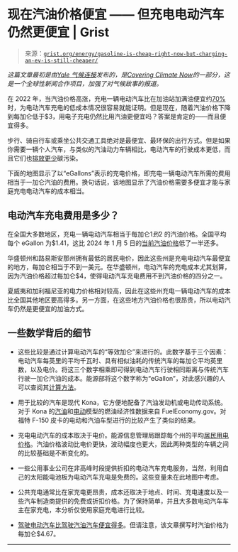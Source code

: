 <!--yml

category: 未分类

date: 2024-05-27 14:46:38

-->

# 现在汽油价格便宜 —— 但充电电动汽车仍然更便宜 | Grist

> 来源：[`grist.org/energy/gasoline-is-cheap-right-now-but-charging-an-ev-is-still-cheaper/`](https://grist.org/energy/gasoline-is-cheap-right-now-but-charging-an-ev-is-still-cheaper/)

*这篇文章最初是由[Yale 气候连接](https://yaleclimateconnections.org/2024/01/gasoline-is-cheap-right-now-but-charging-an-ev-is-still-cheaper/)发布的，是[Covering Climate Now](https://coveringclimatenow.org/)的一部分，这是一个全球性新闻合作项目，加强了对气候故事的报道。*

在 2022 年，当汽油价格高涨，充电一辆电动汽车比在加油站加满油便宜约[70%](https://yaleclimateconnections.org/2022/06/driving-with-electricity-is-much-cheaper-than-with-gasoline/)时，为电动汽车充电的低成本情况很容易就能证明。但是现在，随着汽油价格下降到每加仑低于$3，用电子充电仍然比用汽油更便宜吗？答案是肯定的——而且便宜得多。

步行、骑自行车或乘坐公共交通工具绝对是最便宜、最环保的出行方式。但是如果你需要一辆个人汽车，与类似的汽油动力车辆相比，电动汽车的行驶成本更低，而且它们也[排放更少](https://yaleclimateconnections.org/2023/09/electric-vehicles-reduce-carbon-pollution-in-all-u-s-states/)碳污染。

下面的地图显示了以“eGallons”表示的充电价格，即充电一辆电动汽车所需的费用相当于一加仑汽油的费用。换句话说，该地图显示了汽油价格需要多便宜才能与家庭充电电动汽车的成本相当。

## **电动汽车充电费用是多少？**

在全国大多数地区，充电一辆电动汽车相当于每加仑$1 到$2 的汽油价格。全国平均每个 eGallon 为$1.41，这比 2024 年 1 月 5 日的[当前汽油价格](https://gasprices.aaa.com/state-gas-price-averages/)低了一半还多。

华盛顿州和路易斯安那州拥有最低的居民电价，因此这些州是充电电动汽车最便宜的地方，每加仑相当于不到一美元。在华盛顿州，电动汽车的充电成本尤其划算，因为汽油价格超过每加仑$4，使得电动汽车充电费用不到汽油价格的四分之一。

夏威夷和加利福尼亚的电力价格相对较高，因此在这些州充电一辆电动汽车的成本比全国其他地区要高得多。另一方面，在这些地方汽油价格也很昂贵，所以电动汽车仍然是更便宜的加油方式。

## **一些数学背后的细节**

+   这些比较是通过计算电动汽车的“等效加仑”来进行的。此数字基于三个因素：电动汽车每英里的平均千瓦时、具有相似油耗的传统汽车的每加仑平均英里数，以及电价。将这三个数字相乘即可得到电动汽车行驶相同距离与传统汽车行驶一加仑汽油的成本。能源部将这个数字称为“eGallon”，对此感兴趣的人可以查阅其[计算方法](https://www.energy.gov/sites/default/files/2016/01/f28/eGallon%20methodology%20%28Updated%20January%202016%29.pdf)。

+   用于比较的汽车是现代 Kona，它方便地配备了汽油发动机或电动传动系统。对于 Kona 的[汽油](https://www.fueleconomy.gov/feg/Find.do?action=sbs&id=45323)和[电动](https://www.fueleconomy.gov/feg/Find.do?action=sbs&id=46000)模型的燃油经济性数据来自 FuelEconomy.gov。对福特 F-150 皮卡的电动和汽油车型进行的比较产生了类似的结果。

+   充电电动汽车的成本取决于电价。能源信息管理局跟踪每个州的平均[居民用电价格](https://www.eia.gov/electricity/monthly/epm_table_grapher.php?t=epmt_5_06_a)。汽油价格波动比电价更快，波动幅度也更大，因此两种类型的车辆之间的比较基础是不断变化的。

+   一些公用事业公司在非高峰时段提供折扣的电动汽车充电服务，当然，利用自己的太阳能电池板为电动汽车充电是免费的。这些变量未在此地图中考虑。

+   公共充电通常比在家充电更昂贵，成本还取决于地点、时间、充电速度以及一些汽车制造商提供的免费或折扣价格。为了保持简单，并且大多数电动汽车车主在家充电，本分析仅使用家庭充电进行比较。

+   [驾驶电动汽车比驾驶汽油汽车便宜得多](https://yaleclimateconnections.org/2022/06/driving-with-electricity-is-much-cheaper-than-with-gasoline/)。但请注意，该文章撰写时汽油价格为每加仑$4.67。

* * *
